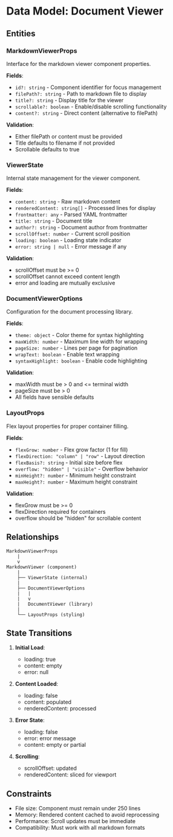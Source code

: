 # Data Model: Document Viewer

## Entities

### MarkdownViewerProps
Interface for the markdown viewer component properties.

**Fields**:
- `id?: string` - Component identifier for focus management
- `filePath?: string` - Path to markdown file to display
- `title?: string` - Display title for the viewer
- `scrollable?: boolean` - Enable/disable scrolling functionality
- `content?: string` - Direct content (alternative to filePath)

**Validation**:
- Either filePath or content must be provided
- Title defaults to filename if not provided
- Scrollable defaults to true

### ViewerState
Internal state management for the viewer component.

**Fields**:
- `content: string` - Raw markdown content
- `renderedContent: string[]` - Processed lines for display
- `frontmatter: any` - Parsed YAML frontmatter
- `title: string` - Document title
- `author?: string` - Document author from frontmatter
- `scrollOffset: number` - Current scroll position
- `loading: boolean` - Loading state indicator
- `error: string | null` - Error message if any

**Validation**:
- scrollOffset must be >= 0
- scrollOffset cannot exceed content length
- error and loading are mutually exclusive

### DocumentViewerOptions
Configuration for the document processing library.

**Fields**:
- `theme: object` - Color theme for syntax highlighting
- `maxWidth: number` - Maximum line width for wrapping
- `pageSize: number` - Lines per page for pagination
- `wrapText: boolean` - Enable text wrapping
- `syntaxHighlight: boolean` - Enable code highlighting

**Validation**:
- maxWidth must be > 0 and <= terminal width
- pageSize must be > 0
- All fields have sensible defaults

### LayoutProps
Flex layout properties for proper container filling.

**Fields**:
- `flexGrow: number` - Flex grow factor (1 for fill)
- `flexDirection: "column" | "row"` - Layout direction
- `flexBasis?: string` - Initial size before flex
- `overflow: "hidden" | "visible"` - Overflow behavior
- `minHeight?: number` - Minimum height constraint
- `maxHeight?: number` - Maximum height constraint

**Validation**:
- flexGrow must be >= 0
- flexDirection required for containers
- overflow should be "hidden" for scrollable content

## Relationships

```
MarkdownViewerProps
    |
    v
MarkdownViewer (component)
    |
    ├── ViewerState (internal)
    |
    ├── DocumentViewerOptions
    |   |
    |   v
    |   DocumentViewer (library)
    |
    └── LayoutProps (styling)
```

## State Transitions

1. **Initial Load**:
   - loading: true
   - content: empty
   - error: null

2. **Content Loaded**:
   - loading: false
   - content: populated
   - renderedContent: processed

3. **Error State**:
   - loading: false
   - error: error message
   - content: empty or partial

4. **Scrolling**:
   - scrollOffset: updated
   - renderedContent: sliced for viewport

## Constraints

- File size: Component must remain under 250 lines
- Memory: Rendered content cached to avoid reprocessing
- Performance: Scroll updates must be immediate
- Compatibility: Must work with all markdown formats